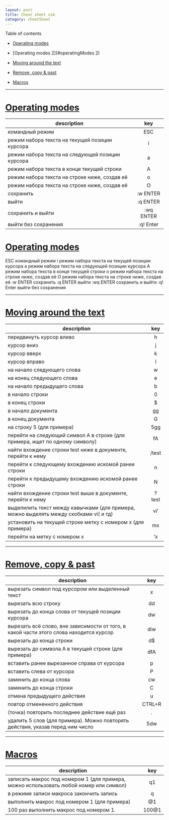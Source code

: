 ```yaml
---
layout: post
title: Cheat sheet vim
category: cheatSheet
---
```


Table of contents
- [Operating modes](#operatingModes)
- [Operating modes 2](#operatingModes 2)

- [Moving around the text](#movingAroundTheText)
- [Remove, copy & past](#removeCopyPast)
- [Macros](#macros)

___

# [Operating modes](#operatingModes)

| description        | key           |
| ------------- |:-------------:| 
| командный режим |		ESC |
| режим набора текста на текущей позиции курсора |		i |
| режим набора текста на следующей позиции курсора |		a |
| режим набора текста в конце текущей строки |		A |
| режим набора текста на строке ниже, создав её |		o |
| режим набора текста на строке ниже, создав её |		O |
| cохранить |		:w ENTER |
| выйти |		:q ENTER |
| сохранить и выйти |		:wq ENTER |
| выйти без сохранения |		:q! Enter |


# [Operating modes](#operatingModes2)

ESC 			командный режим
i 			режим набора текста на текущей позиции курсора
a 			режим набора текста на следующей позиции курсора
A 			режим набора текста в конце текущей строки
o 			режим набора текста на строке ниже, создав её
O 			режим набора текста на строке ниже, создав её
:w ENTER 			cохранить
:q ENTER 			выйти
:wq ENTER 			сохранить и выйти
:q! Enter 			выйти без сохранения

___


# [Moving around the text](#movingAroundTheText)

| description        | key           |
| ------------- |:-------------:| 
|передвинуть курсор влево|	h|
|курсор вниз|	j|
|курсор вверх|	k|
|курсор вправо|	l|
|на начало следующего слова|	w|
|на конец следующего слова|	e|
|на начало предыдущего слова|	b|
|в начало строки|	0|
|в конец строки|	$|
|в начало документа|	gg|
|в конец документа|	G|
|на строку 5 (для примера)|	5gg|
|перейти на следующий символ A в строке (для примера, ищет по одному символу)|	fA|
|найти вхождение строки test ниже в документе, перейти к нему|	/test|
|перейти к следующему вхождению искомой ранее строки|	n|
|перейти к предыдущему вхождению искомой ранее строки|	N|
|найти вхождение строки test выше в документе, перейти к нему|	?test|
|выделилить текст между кавычками (для примера, можно выделять между скобками vi( и тд)|	vi’|
|установить на текущей строке метку с номером x (для примера)|	mx|
|перейти на метку с номером x|	’x|

___


# [Remove, copy & past](#removeCopyPast)

| description        | key           |
| ------------- |:-------------:| 
|вырезать символ под курсором или выделенный текст|	x|
|вырезать всю строку|	dd|
|вырезать до конца слова от текущей позиции курсора|	dw|
|вырезать всё слово, вне зависимости от того, в какой части этого слова находится курсор|	diw|
|вырезать до конца строки|	d$|
|вырезать до символа А в текущей строке (для примера)|	dfA|
|вставить ранее вырезанное справа от курсора|	p|
|вставить слева от курсора|	P|
|заменить до конца слова|	cw|
|заменить до конца строки|	С|
|отмена предыдущего действия|	u|
|повтор отмененного действия|	CTRL+R|
|(точка) повторить последнее действие ещё раз|	.|
|удалить 5 слов (для примера). Можно повторять действия, указав перед ним число|	5dw|

___

# [Macros](#macros)

| description        | key           |
| ------------- |:-------------:| 
|записать макрос под номером 1 (для примера, можно использовать любой номер или символ)|		q1|
|в режиме записи макроса закончить запись|		q|
|выполнить макрос под номером 1 (для примера)|		@1|
|100 раз выполнить макрос под номером 1. |		100@1|

